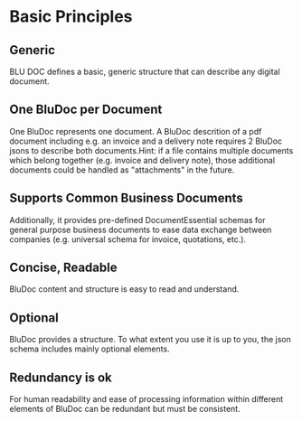 # Basic Principles
## Generic
BLU DOC defines a basic, generic structure that can describe any digital document.

## One BluDoc per Document
One BluDoc represents one document. A BluDoc descrition of a pdf document including e.g. an invoice and a delivery note requires 2 BluDoc jsons to describe both documents.Hint: if a file contains multiple documents which belong together (e.g. invoice and delivery note), those additional documents could be handled as "attachments" in the future.

## Supports Common Business Documents
Additionally, it provides pre-defined DocumentEssential schemas for general purpose business documents to ease data exchange between companies (e.g. universal schema for invoice, quotations, etc.).

## Concise, Readable
BluDoc content and structure is easy to read and understand.

## Optional
BluDoc provides a structure. To what extent you use it is up to you, the json schema includes mainly optional elements.

## Redundancy is ok
For human readability and ease of processing information within different elements of BluDoc can be redundant but must be consistent.
